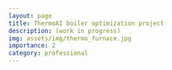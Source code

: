 ```yaml
---
layout: page
title: ThermoAI boiler optimization project
description: (work in progress)
img: assets/img/thermo_furnace.jpg
importance: 2
category: professional
---
```

